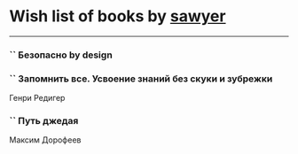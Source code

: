 # Wish list of books by [sawyer](https://plus.google.com/u/0/117035910904503216203/)
---

### `` Безопасно by design

### `` Запомнить все. Усвоение знаний без скуки и зубрежки
Генри Редигер

### `` Путь джедая
Максим Дорофеев

